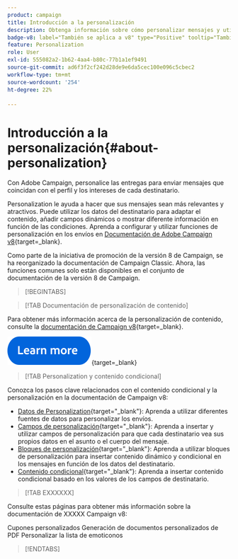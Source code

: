 ```yaml
---
product: campaign
title: Introducción a la personalización
description: Obtenga información sobre cómo personalizar mensajes y utilizar contenido condicional en Campaign
badge-v8: label="También se aplica a v8" type="Positive" tooltip="También se aplica a Campaign v8"
feature: Personalization
role: User
exl-id: 555082a2-1b62-4aa4-b80c-77b1a1ef9491
source-git-commit: ad6f3f2cf242d28de9e6da5cec100e096c5cbec2
workflow-type: tm+mt
source-wordcount: '254'
ht-degree: 22%

---
```


# Introducción a la personalización{#about-personalization}

Con Adobe Campaign, personalice las entregas para enviar mensajes que coincidan con el perfil y los intereses de cada destinatario.

Personalization le ayuda a hacer que sus mensajes sean más relevantes y atractivos. Puede utilizar los datos del destinatario para adaptar el contenido, añadir campos dinámicos o mostrar diferente información en función de las condiciones. Aprenda a configurar y utilizar funciones de personalización en los envíos en [Documentación de Adobe Campaign v8](https://experienceleague.adobe.com/docs/campaign/campaign-v8/send/personalize/personalize.html?lang=es){target=_blank}.

Como parte de la iniciativa de promoción de la versión 8 de Campaign, se ha reorganizado la documentación de Campaign Classic. Ahora, las funciones comunes solo están disponibles en el conjunto de documentación de la versión 8 de Campaign.

>[!BEGINTABS]

>[!TAB Documentación de personalización de contenido]

Para obtener más información acerca de la personalización de contenido, consulte la [documentación de Campaign v8](https://experienceleague.adobe.com/docs/campaign/campaign-v8/send/personalize/personalize.html?lang=es){target=_blank}.


[![imagen](../../assets/do-not-localize/learn-more-button.svg)](https://experienceleague.adobe.com/docs/campaign/campaign-v8/send/personalize/personalize.html?lang=es){target=_blank}


>[!TAB Personalization y contenido condicional]

Conozca los pasos clave relacionados con el contenido condicional y la personalización en la documentación de Campaign v8:

* [Datos de Personalization](https://experienceleague.adobe.com/docs/campaign/campaign-v8/send/personalize/personalization-data.html?lang=es){target="_blank"}: Aprenda a utilizar diferentes fuentes de datos para personalizar los envíos.
* [Campos de personalización](https://experienceleague.adobe.com/docs/campaign/campaign-v8/send/personalize/personalization-fields.html?lang=es){target="_blank"}: Aprenda a insertar y utilizar campos de personalización para que cada destinatario vea sus propios datos en el asunto o el cuerpo del mensaje.
* [Bloques de personalización](https://experienceleague.adobe.com/docs/campaign/campaign-v8/send/personalize/personalization-blocks.html?lang=es){target="_blank"}: Aprenda a utilizar bloques de personalización para insertar contenido dinámico y condicional en los mensajes en función de los datos del destinatario.
* [Contenido condicional](https://experienceleague.adobe.com/docs/campaign/campaign-v8/send/personalize/conditions.html?lang=es){target="_blank"}: Aprenda a insertar contenido condicional basado en los valores de los campos de destinatario.

>[!TAB EXXXXXX]

Consulte estas páginas para obtener más información sobre la documentación de XXXXX Campaign v8:

Cupones personalizados
Generación de documentos personalizados de PDF
Personalizar la lista de emoticonos

>[!ENDTABS]





<!--
Adobe Campaign lets you mass deliver personalized electronic messages to a target population.

Before starting sending emails:

* Make sure recipient profiles contain at least an email address.
* Learn more about the Adobe Campaign [Delivery best practices](delivery-best-practices.md).
* Read out these sections to learn more about Deliverability: [Deliverability management in Campaign](about-deliverability.md) and [Deliverability best practices guide](https://experienceleague.adobe.com/docs/deliverability-learn/deliverability-best-practice-guide/introduction.html?lang=es).

The key steps to send an email are as follows:

* [Create an email delivery](creating-an-email-delivery.md)
* [Define the target population](steps-defining-the-target-population.md)
* [Define the email content](defining-the-email-content.md)
* [Send the email](sending-messages.md)
* [Monitor the delivery](about-delivery-monitoring.md)

The sections below provide information that is specific to the email channel. For global information on how to create a delivery, refer to [this section](steps-about-delivery-creation-steps.md).
-->